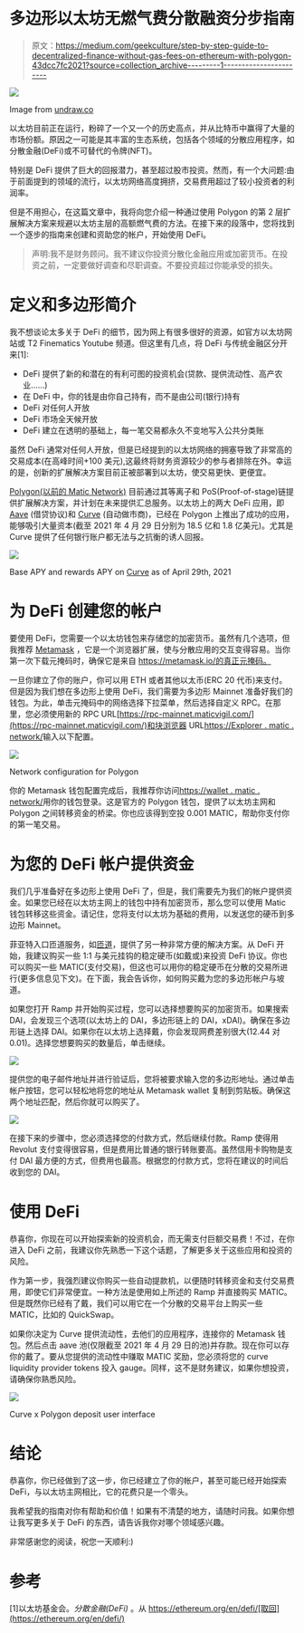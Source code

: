 # 多边形以太坊无燃气费分散融资分步指南

> 原文：<https://medium.com/geekculture/step-by-step-guide-to-decentralized-finance-without-gas-fees-on-ethereum-with-polygon-43dcc7fc2021?source=collection_archive---------1----------------------->

![](img/ab7ee657fe627480c9ad1af249ac2960.png)

Image from [undraw.co](https://undraw.co)

以太坊目前正在运行，粉碎了一个又一个的历史高点，并从比特币中赢得了大量的市场份额。原因之一可能是其丰富的生态系统，包括各个领域的分散应用程序，如分散金融(DeFi)或不可替代的令牌(NFT)。

特别是 DeFi 提供了巨大的回报潜力，甚至超过股市投资。然而，有一个大问题:由于前面提到的领域的流行，以太坊网络高度拥挤，交易费用超过了较小投资者的利润率。

但是不用担心，在这篇文章中，我将向您介绍一种通过使用 Polygon 的第 2 层扩展解决方案来规避以太坊主层的高额燃气费的方法。在接下来的段落中，您将找到一个逐步的指南来创建和资助您的帐户，开始使用 DeFi。

> 声明:我不是财务顾问。我不建议你投资分散化金融应用或加密货币。在投资之前，一定要做好调查和尽职调查。不要投资超过你能承受的损失。

# 定义和多边形简介

我不想谈论太多关于 DeFi 的细节，因为网上有很多很好的资源，如官方以太坊网站或 T2 Finematics Youtube 频道。但这里有几点，将 DeFi 与传统金融区分开来[1]:

*   DeFi 提供了新的和潜在的有利可图的投资机会(贷款、提供流动性、高产农业……)
*   在 DeFi 中，你的钱是由你自己持有，而不是由公司(银行)持有
*   DeFi 对任何人开放
*   DeFi 市场全天候开放
*   DeFi 建立在透明的基础上，每一笔交易都永久不变地写入公共分类账

虽然 DeFi 通常对任何人开放，但是已经提到的以太坊网络的拥塞导致了非常高的交易成本(在高峰时间+100 美元),这最终将财务资源较少的参与者排除在外。幸运的是，创新的扩展解决方案目前正被部署到以太坊，使交易更快、更便宜。

[Polygon(以前的 Matic Network)](https://medium.com/u/ea91a1cf958?source=post_page-----43dcc7fc2021--------------------------------) 目前通过其等离子和 PoS(Proof-of-stage)链提供扩展解决方案，并计划在未来提供汇总服务。以太坊上的两大 DeFi 应用，即 [Aave](https://aave.com/) (借贷协议)和 [Curve](https://polygon.curve.fi/) (自动做市商)，已经在 Polygon 上推出了成功的应用，能够吸引大量资本(截至 2021 年 4 月 29 日分别为 18.5 亿和 1.8 亿美元)。尤其是 Curve 提供了任何银行账户都无法与之抗衡的诱人回报。

![](img/01bda41b985a4b2871673b72b7cc50db.png)

Base APY and rewards APY on [Curve](https://polygon.curve.fi/) as of April 29th, 2021

# 为 DeFi 创建您的帐户

要使用 DeFi，您需要一个以太坊钱包来存储您的加密货币。虽然有几个选项，但我推荐 [Metamask](https://metamask.io/) ，它是一个浏览器扩展，使与分散应用的交互变得容易。当你第一次下载元掩码时，确保它是来自 https://metamask.io/的真正元掩码。

一旦你建立了你的账户，你可以用 ETH 或者其他以太币(ERC 20 代币)来支付。但是因为我们想在多边形上使用 DeFi，我们需要为多边形 Mainnet 准备好我们的钱包。为此，单击元掩码中的网络选择下拉菜单，然后选择自定义 RPC。在那里，您必须使用新的 RPC URL[https://rpc-mainnet.maticvigil.com/](https://rpc-mainnet.maticvigil.com/)和块浏览器 URL[https://Explorer . matic . network/](https://explorer.matic.network/)输入以下配置。

![](img/52db8a51899af2abe03652da595bd2b1.png)

Network configuration for Polygon

你的 Metamask 钱包配置完成后，我推荐你访问[https://wallet . matic . network/](https://wallet.matic.network/)用你的钱包登录。这是官方的 Polygon 钱包，提供了以太坊主网和 Polygon 之间转移资金的桥梁。你也应该得到空投 0.001 MATIC，帮助你支付你的第一笔交易。

# 为您的 DeFi 帐户提供资金

我们几乎准备好在多边形上使用 DeFi 了，但是，我们需要先为我们的帐户提供资金。如果您已经在以太坊主网上的钱包中持有加密货币，那么您可以使用 Matic 钱包转移这些资金。请记住，您将支付以太坊为基础的费用，以发送您的硬币到多边形 Mainnet。

菲亚特入口匝道服务，如[匝道](https://ramp.network/)，提供了另一种非常方便的解决方案。从 DeFi 开始，我建议购买一些 1:1 与美元挂钩的稳定硬币(如戴或)来投资 DeFi 协议。你也可以购买一些 MATIC(支付交易)，但这也可以用你的稳定硬币在分散的交易所进行(更多信息见下文)。在下面，我会告诉你，如何购买戴为您的多边形帐户与坡道。

如果您打开 Ramp 并开始购买过程，您可以选择想要购买的加密货币。如果搜索 DAI，会发现三个选项(以太坊上的 DAI，多边形链上的 DAI，xDAI)。确保在多边形链上选择 DAI。如果你在以太坊上选择戴，你会发现网费差别很大(12.44 对 0.01)。选择您想要购买的数量后，单击继续。

![](img/811deb1ab734548e63d21b4bd5829489.png)

提供您的电子邮件地址并进行验证后，您将被要求输入您的多边形地址。通过单击帐户按钮，您可以轻松地将您的地址从 Metamask wallet 复制到剪贴板。确保这两个地址匹配，然后你就可以购买了。

![](img/cf61751348a32dc1f8208e2a6de43692.png)

在接下来的步骤中，您必须选择您的付款方式，然后继续付款。Ramp 使得用 Revolut 支付变得很容易，但是费用比普通的银行转账要高。虽然信用卡购物是支付 DAI 最方便的方式，但费用也最高。根据您的付款方式，您将在建议的时间后收到您的 DAI。

# 使用 DeFi

恭喜你，你现在可以开始探索新的投资机会，而无需支付巨额交易费！不过，在你进入 DeFi 之前，我建议你先熟悉一下这个话题，了解更多关于这些应用和投资的风险。

作为第一步，我强烈建议你购买一些自动提款机，以便随时转移资金和支付交易费用，即使它们非常便宜。一种方法是使用如上所述的 Ramp 并直接购买 MATIC。但是既然你已经有了戴，我们可以用它在一个分散的交易平台上购买一些 MATIC，比如的 QuickSwap。

如果你决定为 Curve 提供流动性，去他们的应用程序，连接你的 Metamask 钱包。然后点击 aave 池(仅限截至 2021 年 4 月 29 日的池)并存款。现在你可以存你的戴了。要从您提供的流动性中赚取 MATIC 奖励，您必须将您的 curve liquidity provider tokens 投入 gauge。同样，这不是财务建议，如果你想投资，请确保你熟悉风险。

![](img/50eb79c4f130a49fb3443e9173b9098f.png)

Curve x Polygon deposit user interface

# 结论

恭喜你，你已经做到了这一步，你已经建立了你的帐户，甚至可能已经开始探索 DeFi，与以太坊主网相比，它的花费只是一个零头。

我希望我的指南对你有帮助和价值！如果有不清楚的地方，请随时问我。如果你想让我写更多关于 DeFi 的东西，请告诉我你对哪个领域感兴趣。

非常感谢您的阅读，祝您一天顺利:)

# 参考

[1]以太坊基金会。*分散金融(DeFi)* 。从 https://ethereum.org/en/defi/[取回](https://ethereum.org/en/defi/)